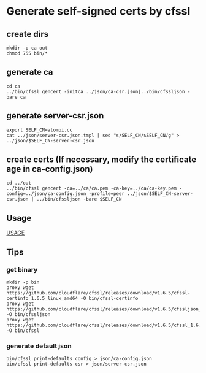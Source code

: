 # Generate self-signed certs by cfssl

## create dirs

```
mkdir -p ca out
chmod 755 bin/*
```

## generate ca

```
cd ca
../bin/cfssl gencert -initca ../json/ca-csr.json|../bin/cfssljson -bare ca
```

## generate server-csr.json

```
export SELF_CN=atompi.cc
cat ../json/server-csr.json.tmpl | sed "s/SELF_CN/$SELF_CN/g" > ../json/$SELF_CN-server-csr.json
```

## create certs (If necessary, modify the certificate age in ca-config.json)

```
cd ../out
../bin/cfssl gencert -ca=../ca/ca.pem -ca-key=../ca/ca-key.pem -config=../json/ca-config.json -profile=peer ../json/$SELF_CN-server-csr.json | ../bin/cfssljson -bare $SELF_CN
```

## Usage

[USAGE](./USAGE.md)

## Tips

### get binary

```
mkdir -p bin
proxy wget https://github.com/cloudflare/cfssl/releases/download/v1.6.5/cfssl-certinfo_1.6.5_linux_amd64 -O bin/cfssl-certinfo
proxy wget https://github.com/cloudflare/cfssl/releases/download/v1.6.5/cfssljson_1.6.5_linux_amd64 -O bin/cfssljson
proxy wget https://github.com/cloudflare/cfssl/releases/download/v1.6.5/cfssl_1.6.5_linux_amd64 -O bin/cfssl
```

### generate default json

```
bin/cfssl print-defaults config > json/ca-config.json
bin/cfssl print-defaults csr > json/server-csr.json
```
